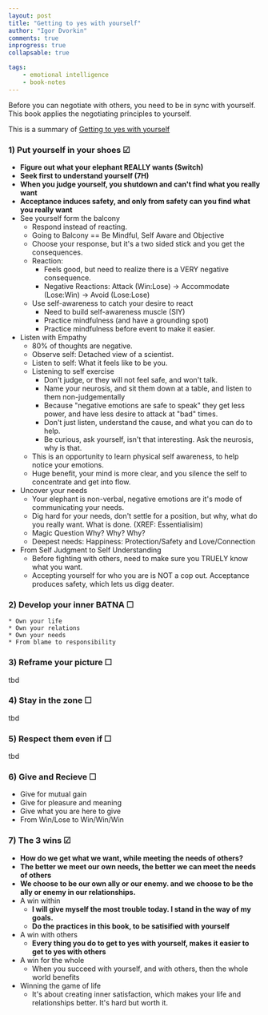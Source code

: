 ```yaml
--- 
layout: post
title: "Getting to yes with yourself"
author: "Igor Dvorkin"
comments: true
inprogress: true
collapsable: true

tags: 
    - emotional intelligence
    - book-notes
---
```


Before you can negotiate with others, you need to be in sync with yourself. This book applies the negotiating principles to yourself.

This is a summary of [Getting to yes with yourself](http://www.amazon.com/gp/product/B0070XF474/ref=dp-kindle-redirect?ie=UTF8&btkr=1)

### 1) Put yourself in your shoes &#x2611; 
* __Figure out what your elephant REALLY wants (Switch)__
* __Seek first to understand yourself (7H)__
* __When you judge yourself, you shutdown and can't find what you really want__
* __Acceptance induces safety, and only from safety can you find what you really want__
*  See yourself form the balcony
    * Respond instead of reacting.
    * Going to Balcony == Be Mindful, Self Aware and Objective
    * Choose your response, but it's a two sided stick and you get the consequences.
    * Reaction:
        * Feels good, but need to realize there is a VERY negative consequence.
        * Negative Reactions: Attack (Win:Lose) -> Accommodate (Lose:Win) -> Avoid (Lose:Lose)
    * Use self-awareness to catch your desire to react
        * Need to build self-awareness muscle (SIY)
        * Practice mindfulness (and have a grounding spot)
        * Practice mindfulness before event to make it easier.
*  Listen with Empathy
    * 80% of thoughts are negative.    
    * Observe self: Detached view of a scientist.
    * Listen to self: What it feels like to be you.
    * Listening to self exercise
        * Don't judge, or they will not feel safe, and won't talk.
        * Name your neurosis, and sit them down at a table, and listen to them non-judgementally
        * Because "negative emotions are safe to speak" they get less power, and have less desire to attack at "bad" times.
        * Don't just listen, understand the cause, and what you can do to help.
        * Be curious, ask yourself, isn't that interesting. Ask the neurosis, why is that.
    * This is an opportunity to learn physical self awareness, to help notice your emotions.
    * Huge benefit, your mind is more clear, and you silence the self to concentrate and get  into flow.
*  Uncover your needs 
    * Your elephant is non-verbal, negative emotions are it's mode of communicating your needs.
    * Dig hard for your needs, don't settle for a position, but why, what do you really want. What is done. (XREF: Essentialisim)
    * Magic Question Why? Why? Why?
    * Deepest needs: Happiness: Protection/Safety and Love/Connection
*  From Self Judgment to Self Understanding
    * Before fighting with others, need to make sure you TRUELY know what you want.
    * Accepting yourself for who you are is NOT a cop out. Acceptance produces safety, which lets us digg deater. 

### 2) Develop your inner BATNA &#x2610; 
    * Own your life
    * Own your relations
    * Own your needs
    * From blame to responsibility

### 3) Reframe your picture &#x2610; 
tbd

### 4) Stay in the zone &#x2610; 
tbd

### 5) Respect them even if &#x2610; 
tbd

### 6) Give and Recieve &#x2610; 
* Give for mutual gain
* Give for pleasure and meaning
* Give what you are here to give
* From Win/Lose to Win/Win/Win

### 7) The 3 wins &#x2611; 
* __How do we get what we want, while meeting the needs of others?__
* __The better we meet our own needs, the better we can meet the needs of others__
* __We choose to be our own ally or our enemy. and we choose to be the ally or enemy in our relationships.__
* A win within
    * __I will give myself the most trouble today. I stand in the way of my goals.__
    * __Do the practices in this book, to be satisified with yourself__ 
* A win with others
    * __Every thing you do to get to yes with yourself, makes it easier to get to yes with others__
* A win for the whole
    * When you succeed with yourself, and with others, then the whole world benefits
* Winning the game of life
    * It's about creating inner satisfaction, which makes your life and relationships better. It's hard but worth it.
